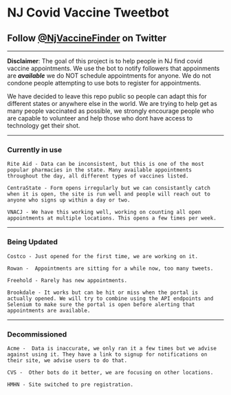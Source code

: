 # NJ Covid Vaccine Tweetbot
## **Follow [@NjVaccineFinder](https://twitter.com/NjVaccineFinder) on Twitter**
_____________________________________________________

**Disclaimer**: The goal of this project is to help people in NJ find covid vaccine appointments. We use the bot to notify followers that appoinments are ***available*** we do NOT schedule appointments for anyone. We do not condone people attempting to use bots to register for appointments.

We have decided to leave this repo public so people can adapt this for different states or anywhere else in the world. We are trying to help get as many people vaccinated as possible, we strongly encourage people who are capable to volunteer and help those who dont have access to technology get their shot. 

_____________________________________________________

### **Currently in use**
    Rite Aid - Data can be inconsistent, but this is one of the most popular pharmacies in the state. Many available appointments throughout the day, all different types of vaccines listed.

    CentraState - Form opens irregularly but we can consistantly catch when it is open, the site is run well and people will reach out to anyone who signs up within a day or two.

    VNACJ - We have this working well, working on counting all open appointments at multiple locations. This opens a few times per week.
_____________________________________________________
### **Being Updated**
    Costco - Just opened for the first time, we are working on it.

    Rowan -  Appointments are sitting for a while now, too many tweets.

    Freehold - Rarely has new appointments.

    Brookdale - It works but can be hit or miss when the portal is actually opened. We will try to combine using the API endpoints and Selenium to make sure the portal is open before alerting that appointments are available.
_____________________________________________________
### **Decommissioned**
    Acme -  Data is inaccurate, we only ran it a few times but we advise against using it. They have a link to signup for notifications on their site, we advise users to do that.

    CVS -  Other bots do it better, we are focusing on other locations.

    HMHN - Site switched to pre registration.
